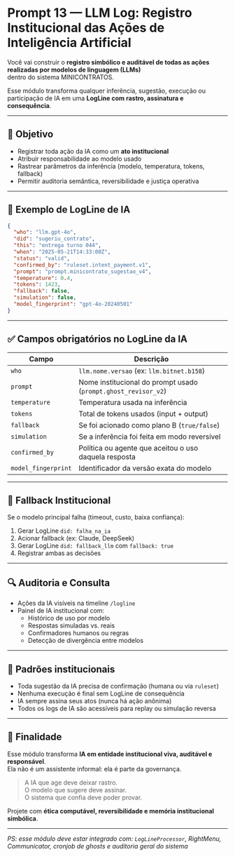 # Prompt 13 — LLM Log: Registro Institucional das Ações de Inteligência Artificial

Você vai construir o **registro simbólico e auditável de todas as ações realizadas por modelos de linguagem (LLMs)**  
dentro do sistema MINICONTRATOS.

Esse módulo transforma qualquer inferência, sugestão, execução ou participação de IA em uma **LogLine com rastro, assinatura e consequência**.

---

## 🎯 Objetivo

- Registrar toda ação da IA como um **ato institucional**
- Atribuir responsabilidade ao modelo usado
- Rastrear parâmetros da inferência (modelo, temperatura, tokens, fallback)
- Permitir auditoria semântica, reversibilidade e justiça operativa

---

## 🧱 Exemplo de LogLine de IA

```json
{
  "who": "llm.gpt-4o",
  "did": "sugeriu_contrato",
  "this": "entrega turno 044",
  "when": "2025-05-21T14:33:00Z",
  "status": "valid",
  "confirmed_by": "ruleset.intent_payment.v1",
  "prompt": "prompt.minicontrato_sugestao_v4",
  "temperature": 0.4,
  "tokens": 1423,
  "fallback": false,
  "simulation": false,
  "model_fingerprint": "gpt-4o-20240501"
}
```

---

## ✅ Campos obrigatórios no LogLine da IA

| Campo             | Descrição                                                        |
|------------------|------------------------------------------------------------------|
| `who`             | `llm.nome.versao` (ex: `llm.bitnet.b158`)                        |
| `prompt`          | Nome institucional do prompt usado (`prompt.ghost_revisor_v2`)  |
| `temperature`     | Temperatura usada na inferência                                 |
| `tokens`          | Total de tokens usados (input + output)                         |
| `fallback`        | Se foi acionado como plano B (`true/false`)                     |
| `simulation`      | Se a inferência foi feita em modo reversível                    |
| `confirmed_by`    | Política ou agente que aceitou o uso daquela resposta           |
| `model_fingerprint` | Identificador da versão exata do modelo                       |

---

## 🔁 Fallback Institucional

Se o modelo principal falha (timeout, custo, baixa confiança):

1. Gerar LogLine `did: falha_na_ia`
2. Acionar fallback (ex: Claude, DeepSeek)
3. Gerar LogLine `did: fallback_llm` com `fallback: true`
4. Registrar ambas as decisões

---

## 🔍 Auditoria e Consulta

- Ações da IA visíveis na timeline `/logline`
- Painel de IA institucional com:
  - Histórico de uso por modelo
  - Respostas simuladas vs. reais
  - Confirmadores humanos ou regras
  - Detecção de divergência entre modelos

---

## 🧠 Padrões institucionais

- Toda sugestão da IA precisa de confirmação (humana ou via `ruleset`)
- Nenhuma execução é final sem LogLine de consequência
- IA sempre assina seus atos (nunca há ação anônima)
- Todos os logs de IA são acessíveis para replay ou simulação reversa

---

## 📌 Finalidade

Esse módulo transforma **IA em entidade institucional viva, auditável e responsável**.  
Ela não é um assistente informal: ela é parte da governança.

> A IA que age deve deixar rastro.  
> O modelo que sugere deve assinar.  
> O sistema que confia deve poder provar.

Projete com **ética computável, reversibilidade e memória institucional simbólica**.

---

*PS: esse módulo deve estar integrado com: `LogLineProcessor`, RightMenu, Communicator, cronjob de ghosts e auditoria geral do sistema*